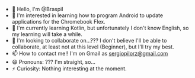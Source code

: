 - 👋 Hello, I'm @Braspil
- 👀 I'm interested in learning how to program Android to update applications for the Chromebook Flex.
- 🌱 I'm currently learning Kotlin, but unfortunately I don't know English, so my learning will take a while.
- 💞️ I'm looking to collaborate on...??? I don't believe I'll be able to collaborate, at least not at this level (Beginner), but I'll try my best.
- 📫 How to contact me!! I'm on Gmail as sergiopilorz@gmail.com
- 😄 Pronouns: ??? I'm straight, so...
- ⚡ Curiosity: Nothing interesting at the moment.
<!---
Braspil/Braspil is a ✨ special ✨ repository because its `README.md` (this file) appears on your GitHub profile.
You can click the Preview link to take a look at your changes.
--->
